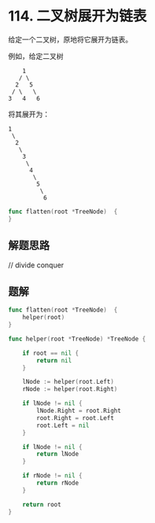 # 114. 二叉树展开为链表
给定一个二叉树，原地将它展开为链表。  

例如，给定二叉树  

```
    1
   / \
  2   5
 / \   \
3   4   6
```
将其展开为：
```
1
 \
  2
   \
    3
     \
      4
       \
        5
         \
          6
```

```go
func flatten(root *TreeNode)  {
}
```

## 解题思路
// divide conquer

## 题解

```go
func flatten(root *TreeNode)  {
    helper(root)
}

func helper(root *TreeNode) *TreeNode {

    if root == nil {
        return nil
    }

    lNode := helper(root.Left)
    rNode := helper(root.Right)

    if lNode != nil {
        lNode.Right = root.Right
        root.Right = root.Left
        root.Left = nil
    }

    if lNode != nil {
        return lNode
    }

    if rNode != nil {
        return rNode
    }

    return root
}

```
